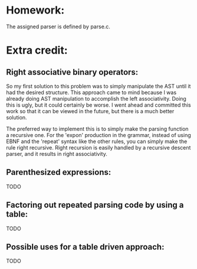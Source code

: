 
Homework:
=========

The assigned parser is defined by parse.c.

Extra credit:
=============

Right associative binary operators:
-----------------------------------

So my first solution to this problem was to simply manipulate the AST until it
had the desired structure. This approach came to mind because I was already
doing AST manipulation to accomplish the left associativity. Doing this is
ugly, but it could certainly be worse. I went ahead and committed this work so
that it can be viewed in the future, but there is a much better solution.

The preferred way to implement this is to simply make the parsing function a
recursive one. For the 'expon' production in the grammar, instead of using EBNF
and the 'repeat' syntax like the other rules, you can simply make the rule
right recursive. Right recursion is easily handled by a recursive descent
parser, and it results in right associativity.

Parenthesized expressions:
--------------------------
TODO

Factoring out repeated parsing code by using a table:
-----------------------------------------------------
TODO

Possible uses for a table driven approach:
------------------------------------------
TODO
